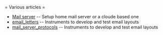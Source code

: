 = Various articles =

  * [Mail server](mail_server.md)                     -- Setup home mail server or a cloude based one
  * [email_letters](email_letters.md)                 -- Instruments to develop and test email layouts
  * [mail_server_protocols](mail_server_protocols.md) -- Instruments to develop and test email layouts
